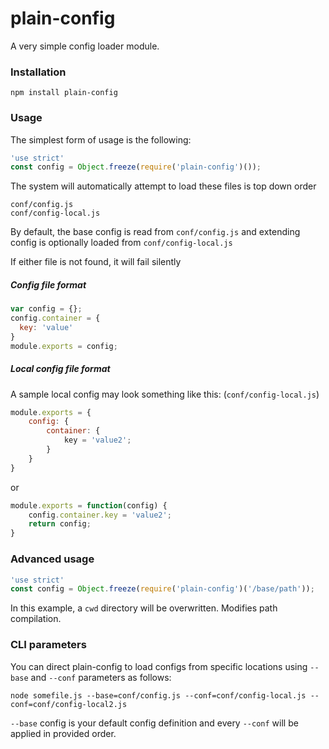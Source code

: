 # plain-config
A very simple config loader module.

### Installation

`npm install plain-config`

### Usage
The simplest form of usage is the following:

```javascript
'use strict'
const config = Object.freeze(require('plain-config')());
```

The system will automatically attempt to load these files is top down order

```
conf/config.js
conf/config-local.js
```

By default, the base config is read from `conf/config.js` and extending config is optionally loaded from `conf/config-local.js`

If either file is not found, it will fail silently

##### Config file format

```javascript
var config = {};
config.container = {
  key: 'value'
}
module.exports = config;
```

##### Local config file format

A sample local config may look something like this: (`conf/config-local.js`)

```javascript
module.exports = {
	config: {
		container: {
			key = 'value2';
		}
	}
}
```
or

```javascript
module.exports = function(config) {
	config.container.key = 'value2';
	return config;
}
```

### Advanced usage

```javascript
'use strict'
const config = Object.freeze(require('plain-config')('/base/path'));
```

In this example, a `cwd` directory will be overwritten. Modifies path compilation.

### CLI parameters

You can direct plain-config to load configs from specific locations using `--base` and `--conf` parameters as follows:
```
node somefile.js --base=conf/config.js --conf=conf/config-local.js --conf=conf/config-local2.js
```

`--base` config is your default config definition and every `--conf` will be applied in provided order.
